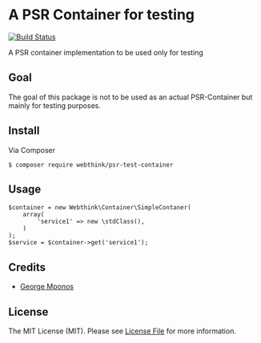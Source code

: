 # A PSR Container for testing

[![Build Status](https://travis-ci.org/webthinkgr/psr-test-container.svg?branch=master)](https://travis-ci.org/webthinkgr/psr-test-container)

A PSR container implementation to be used only for testing

## Goal

The goal of this package is not to be used as an actual PSR-Container
but mainly for testing purposes.

## Install

Via Composer

    $ composer require webthink/psr-test-container

## Usage

```
$container = new Webthink\Container\SimpleContaner(
    array(
        'service1' => new \stdClass(),
    )
);
$service = $container->get('service1');
```

## Credits

- [George Mponos](https://github.com/gmponos)

## License

The MIT License (MIT). Please see [License File](LICENSE.md) for more information.